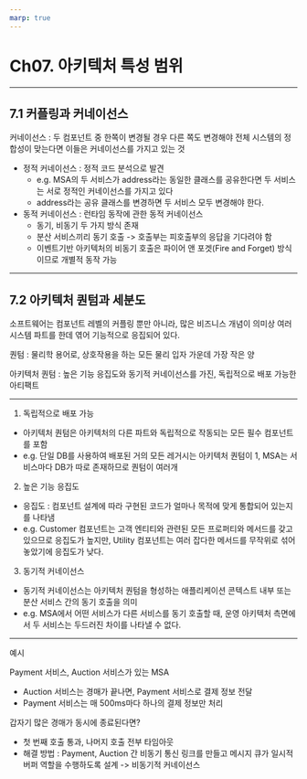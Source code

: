```yaml
---
marp: true
---
```


# Ch07. 아키텍처 특성 범위

---

## 7.1 커플링과 커네이선스

커네이선스 : 두 컴포넌트 중 한쪽이 변경될 경우 다른 쪽도 변경해야 전체 시스템의 정합성이 맞는다면 이들은 커네이선스를 가지고 있는 것

- 정적 커네이선스 : 정적 코드 분석으로 발견
    - e.g. MSA의 두 서비스가 address라는 동일한 클래스를 공유한다면 두 서비스는 서로 정적인 커네이선스를 가지고 있다
    - address라는 공유 클래스를 변경하면 두 서비스 모두 변경해야 한다.
- 동적 커네이선스 : 런타임 동작에 관한 동적 커네이선스
    - 동기, 비동기 두 가지 방식 존재
    - 분산 서비스끼리 동기 호출 -> 호출부는 피호출부의 응답을 기다려야 함
    - 이벤트기반 아키텍처의 비동기 호출은 파이어 앤 포겟(Fire and Forget) 방식이므로 개별적 동작 가능

---

## 7.2 아키텍처 퀀텀과 세분도

소프트웨어는 컴포넌트 레벨의 커플링 뿐만 아니라,
많은 비즈니스 개념이 의미상 여러 시스템 파트를 한데 엮어 기능적으로 응집되어 있다.

퀀텀 : 물리학 용어로, 상호작용을 하는 모든 물리 입자 가운데 가장 작은 양

아키텍처 퀀텀 : 높은 기능 응집도와 동기적 커네이선스를 가진, 독립적으로 배포 가능한 아티팩트


---

1. 독립적으로 배포 가능
- 아키텍처 퀀텀은 아키텍처의 다른 파트와 독립적으로 작동되는 모든 필수 컴포넌트를 포함
- e.g. 단일 DB를 사용하여 배포된 거의 모든 레거시는 아키텍처 퀀텀이 1, MSA는 서비스마다 DB가 따로 존재하므로 퀀텀이 여러개
2. 높은 기능 응집도
- 응집도 : 컴포넌트 설계에 따라 구현된 코드가 얼마나 목적에 맞게 통합되어 있는지를 나타냄
- e.g. Customer 컴포넌트는 고객 엔티티와 관련된 모든 프로퍼티와 메서드를 갖고 있으므로 응집도가 높지만, Utility 컴포넌트는 여러 잡다한 메서드를 무작위로 섞어 놓았기에 응집도가 낮다.
3. 동기적 커네이선스
- 동기적 커네이선스는 아키텍처 퀀텀을 형성하는 애플리케이션 콘텍스트 내부 또는 분산 서비스 간의 동기 호출을 의미
- e.g. MSA에서 어떤 서비스가 다른 서비스를 동기 호출할 때, 운영 아키텍처 측면에서 두 서비스는 두드러진 차이를 나타낼 수 없다.

---

예시

Payment 서비스, Auction 서비스가 있는 MSA

- Auction 서비스는 경매가 끝나면, Payment 서비스로 결제 정보 전달
- Payment 서비스는 매 500ms마다 하나의 결제 정보만 처리

 갑자기 많은 경매가 동시에 종료된다면?

- 첫 번째 호출 통과, 나머지 호출 전부 타임아웃
- 해결 방법 : Payment, Auction 간 비동기 통신 링크를 만들고 메시지 큐가 일시적 버퍼 역할을 수행하도록 설계 -> 비동기적 커네이선스
